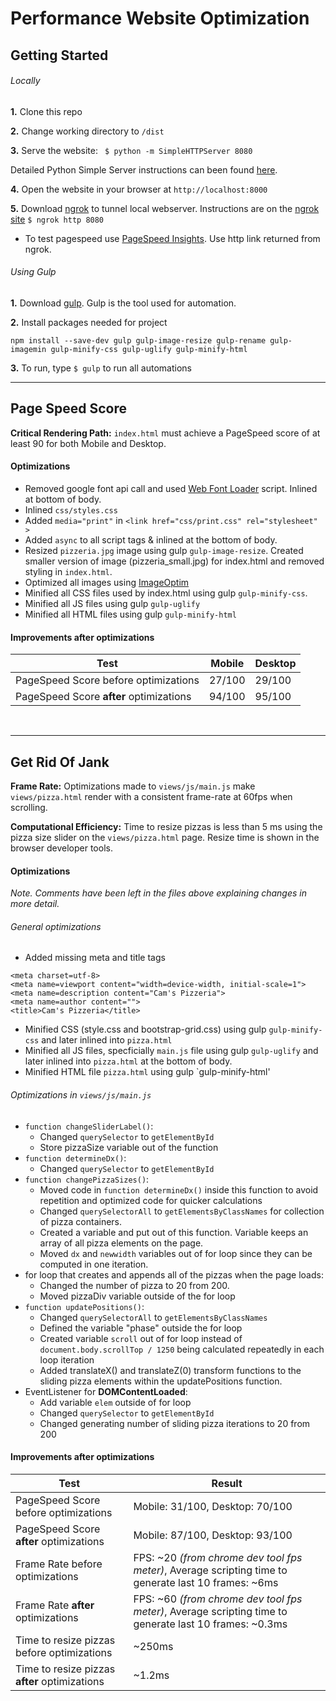 # Performance Website Optimization

## Getting Started

###### Locally

**1.** Clone this repo

**2.** Change working directory to ``` /dist ```

**3.** Serve the website: ``` $ python -m SimpleHTTPServer 8080```

Detailed Python Simple Server instructions can been found [here](https://docs.python.org/2/library/basehttpserver.html).

**4.** Open the website in your browser at ``` http://localhost:8000 ```

**5.** Download [ngrok](https://ngrok.com/download) to tunnel local webserver. Instructions are on the [ngrok site](https://ngrok.com/docs#expose) ``` $ ngrok http 8080 ```

- To test pagespeed use [PageSpeed Insights](https://developers.google.com/speed/pagespeed/insights/). Use http link returned from ngrok.

###### Using Gulp

**1.** Download [gulp](https://www.npmjs.com/package/gulp). Gulp is the tool used for automation.

**2.** Install packages needed for project

```
npm install --save-dev gulp gulp-image-resize gulp-rename gulp-imagemin gulp-minify-css gulp-uglify gulp-minify-html
```

**3.** To run, type ```$ gulp``` to run all automations
<br>
<hr />

## Page Speed Score

**Critical Rendering Path:** ```index.html``` must achieve a PageSpeed score of at least 90 for both Mobile and Desktop.

#### Optimizations

- Removed google font api call and used [Web Font Loader](https://github.com/typekit/webfontloader) script. Inlined at bottom of body.
- Inlined ```css/styles.css```
- Added ```media="print"``` in ```<link href="css/print.css" rel="stylesheet" >```
- Added ```async``` to all script tags & inlined at the bottom of body.
- Resized `pizzeria.jpg` image using gulp `gulp-image-resize`. Created smaller version of image (pizzeria_small.jpg) for index.html and removed styling in `index.html`.
- Optimized all images using [ImageOptim](https://imageoptim.com/)
- Minified all CSS files used by index.html using gulp `gulp-minify-css`.
- Minified all JS files using gulp `gulp-uglify`
- Minified all HTML files using gulp `gulp-minify-html`

#### Improvements after optimizations

|   Test    |   Mobile  |   Desktop |
|-----------|-----------|-----------|
|   PageSpeed Score before optimizations    |   27/100  | 29/100    |
|   PageSpeed Score **after** optimizations |   94/100  |   95/100  |
<br>
<hr />

## Get Rid Of Jank

**Frame Rate:** Optimizations made to `views/js/main.js` make `views/pizza.html` render with a consistent frame-rate at 60fps when scrolling.

**Computational Efficiency:** Time to resize pizzas is less than 5 ms using the pizza size slider on the `views/pizza.html` page. Resize time is shown in the browser developer tools.

#### Optimizations

*Note. Comments have been left in the files above explaining changes in more detail.*

###### General optimizations

- Added missing meta and title tags
```
<meta charset=utf-8>
<meta name=viewport content="width=device-width, initial-scale=1">
<meta name=description content="Cam's Pizzeria">
<meta name=author content="">
<title>Cam's Pizzeria</title>
```
- Minified CSS (style.css and bootstrap-grid.css) using gulp `gulp-minify-css` and later inlined into `pizza.html`
- Minified all JS files, specficially `main.js` file using gulp `gulp-uglify` and later inlined into `pizza.html` at the bottom of body.
- Minified HTML file `pizza.html` using gulp `gulp-minify-html'


###### Optimizations in `views/js/main.js`

- `function changeSliderLabel()`:
    - Changed `querySelector` to `getElementById`
    - Store pizzaSize variable out of the function
- `function determineDx()`:
    - Changed `querySelector` to `getElementById`
- `function changePizzaSizes()`:
    - Moved code in `function determineDx()` inside this function to avoid repetition and optimized code for quicker calculations
    - Changed `querySelectorAll` to `getElementsByClassNames` for collection of pizza containers.
    - Created a variable and put out of this function. Variable keeps an array of all pizza elements on the page.
    - Moved `dx` and `newwidth` variables out of for loop since they can be computed in one iteration.
- for loop that creates and appends all of the pizzas when the page loads:
    - Changed the number of pizza to 20 from 200.
    - Moved pizzaDiv variable outside of the for loop
- `function updatePositions()`:
    - Changed `querySelectorAll` to `getElementsByClassNames`
    - Defined the variable "phase" outside the for loop
    - Created variable `scroll` out of for loop instead of `document.body.scrollTop / 1250` being calculated repeatedly in each loop iteration
    - Added translateX() and translateZ(0) transform functions to the sliding pizza elements within the updatePositions function.
- EventListener for **DOMContentLoaded**:
    - Add variable `elem` outside of for loop
    - Changed `querySelector` to `getElementById`
    - Changed generating number of sliding pizza iterations to 20 from 200

#### Improvements after optimizations

|   Test    |   Result  |
|-----------|-----------|
|   PageSpeed Score before optimizations    |   Mobile: 31/100, Desktop: 70/100  |
|   PageSpeed Score **after** optimizations |   Mobile: 87/100, Desktop: 93/100  |
|   Frame Rate before optimizations         |   FPS: ~20 *(from chrome dev tool fps meter)*, Average scripting time to generate last 10 frames: ~6ms |
|   Frame Rate **after** optimizations      |   FPS: ~60 *(from chrome dev tool fps meter)*, Average scripting time to generate last 10 frames: ~0.3ms|
|   Time to resize pizzas before optimizations  |   ~250ms  |
|   Time to resize pizzas **after** optimizations   |   ~1.2ms    |

